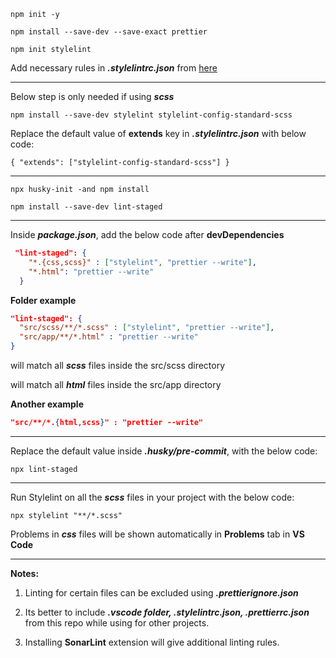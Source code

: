 `npm init -y`

`npm install --save-dev --save-exact prettier`

`npm init stylelint`

Add necessary rules in **_.stylelintrc.json_** from [here](https://stylelint.io/user-guide/rules)

***

Below step is only needed if using **_scss_**

`npm install --save-dev stylelint stylelint-config-standard-scss`

Replace the default value of **extends** key in **_.stylelintrc.json_** with below code:

`{
  "extends": ["stylelint-config-standard-scss"]
}`

***

`npx husky-init -and npm install`

`npm install --save-dev lint-staged`


***


Inside **_package.json_**, add the below code after **devDependencies**

``` json
 "lint-staged": {
    "*.{css,scss}" : ["stylelint", "prettier --write"],
    "*.html": "prettier --write"
  }
```


**Folder example**

``` json
"lint-staged": {
  "src/scss/**/*.scss" : ["stylelint", "prettier --write"],
  "src/app/**/*.html" : "prettier --write"
}
```

will match all **_scss_** files inside the src/scss directory

will match all **_html_** files inside the src/app directory

**Another example**

``` json
"src/**/*.{html,scss}" : "prettier --write"
```

***

Replace the default value inside **_.husky/pre-commit_**, with the below code:

`npx lint-staged`

***

Run Stylelint on all the **_scss_** files in your project with the below code:

`npx stylelint "**/*.scss"`

Problems in **_css_** files will be shown automatically in **Problems** tab in **VS Code**

***

**Notes:**

1. Linting for certain files can be excluded using **_.prettierignore.json_**

2. Its better to include **_.vscode folder, .stylelintrc.json, .prettierrc.json_** from this repo while using for other projects.
3. Installing **SonarLint** extension will give additional linting rules.
